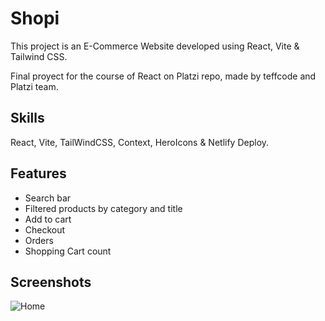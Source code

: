# Shopi

This project is an E-Commerce Website developed using React, Vite & Tailwind CSS.

Final proyect for the course of React on Platzi repo, made by teffcode and Platzi team.

## Skills

React, Vite, TailWindCSS, Context, HeroIcons & Netlify Deploy.

## Features

- Search bar
- Filtered products by category and title
- Add to cart
- Checkout
- Orders
- Shopping Cart count

## Screenshots

![Home](https://i.imgur.com/WziSAyS.png)